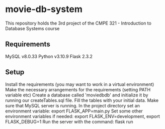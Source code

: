 # movie-db-system

This repository holds the 3rd project of the CMPE 321 - Introduction to Database Systems course

## Requirements

MySQL v8.0.33
Python v3.10.9
Flask 2.3.2

## Setup

Install the requirements (you may want to work in a virtual environment)
Make the necessary arrangements for the requirements (setting PATH variable etc)
Create a database called 'moviedbdb' and initialize it by running our createTables.sql file.
Fill the tables with your initial data.
Make sure that MySQL server is running.
In the project directory set an environment variable: export FLASK_APP=main.py
Set some other environment variables if needed: export FLASK_ENV=development, export FLASK_DEBUG=1
Run the server with the command: flask run
